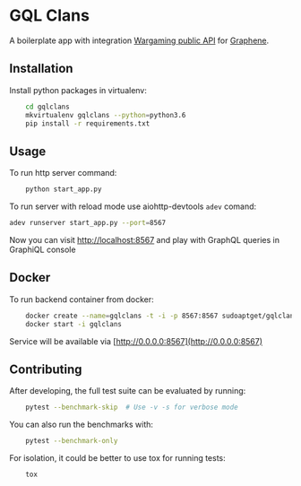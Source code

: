 # GQL Clans

A boilerplate app with integration [Wargaming public API](https://developers.wargaming.net/reference/) for [Graphene](http://graphene-python.org/).

## Installation

Install python packages in virtualenv:

```bash
    cd gqlclans
    mkvirtualenv gqlclans --python=python3.6
    pip install -r requirements.txt
```

## Usage

To run http server command:

```bash
    python start_app.py
```

To run server with reload mode use aiohttp-devtools `adev` comand:

```bash
adev runserver start_app.py --port=8567
```

Now you can visit [http://localhost:8567](http://localhost:8567) and play with GraphQL queries in GraphiQL console


## Docker

To run backend container from docker:

```bash
    docker create --name=gqlclans -t -i -p 8567:8567 sudoaptget/gqlclans:latest
    docker start -i gqlclans
```

Service will be available via [http://0.0.0.0:8567](http://0.0.0.0:8567)


## Contributing
    
After developing, the full test suite can be evaluated by running:

```bash
    pytest --benchmark-skip  # Use -v -s for verbose mode
```
    
You can also run the benchmarks with:
    
```bash
    pytest --benchmark-only
```
    
For isolation, it could be better to use tox for running tests:

```bash
    tox
```